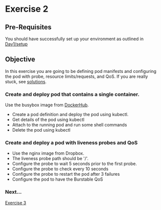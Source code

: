 # Exercise 2 #

## Pre-Requisites ##

You should have successfully set up your environment as outlined in [Day1/setup](./setup.md)

## Objective ##

In this exercise you are going to be defining pod manifests and configuring the pod with probe, resource limits/requests, and QoS.  If you are really stuck, see [solutions](./solutions/exercise2/).

### Create and deploy pod that contains a single container. ###

Use the busybox image from [DockerHub](https://hub.docker.com/_/busybox/).

* Create a pod definition and deploy the pod using kubectl.
* Get details of the pod using kubectl
* Attach to the running pod and run some shell commands
* Delete the pod using kubectl

### Create and deploy a pod with liveness probes and QoS ###

* Use the nginx image from Dropbox.  
* The liveness probe path should be '/'.
* Configure the probe to wait 5 seconds prior to the first probe.
* Configure the probe to check every 10 seconds
* Configure the probe to restart the pod after 3 failures
* Configure the pod to have the Burstable QoS

### Next... ###

[Exercise 3](./exercise3.md)



